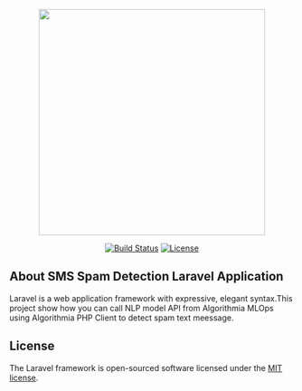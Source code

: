 <p align="center"><a href="https://laravel.com" target="_blank"><img src="https://raw.githubusercontent.com/laravel/art/master/logo-lockup/5%20SVG/2%20CMYK/1%20Full%20Color/laravel-logolockup-cmyk-red.svg" width="400"></a></p>

<p align="center">
<a href="https://travis-ci.org/laravel/framework"><img src="https://travis-ci.org/laravel/framework.svg" alt="Build Status"></a>
<a href="https://packagist.org/packages/laravel/framework"><img src="https://poser.pugx.org/laravel/framework/license.svg" alt="License"></a>
</p>




## About SMS Spam Detection Laravel Application

Laravel is a web application framework with expressive, elegant syntax.This project show how you can call  NLP model API from Algorithmia MLOps using Algorithmia PHP Client to detect spam text meessage.

## License

The Laravel framework is open-sourced software licensed under the [MIT license](https://opensource.org/licenses/MIT).

